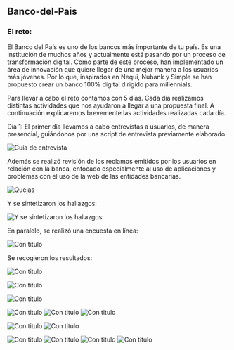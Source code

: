 ## Banco-del-Pais
### El reto: 
El Banco del País es uno de los bancos más importante de tu país. Es una institución de muchos años y actualmente está pasando por un proceso de transformación digital. Como parte de este proceso, han implementado un área de innovación que quiere llegar de una mejor manera a los usuarios más jóvenes. Por lo que, inspirados en Nequi, Nubank y Simple se han propuesto crear un banco 100% digital dirigido para millennials. 

Para llevar a cabo el reto contamos con 5 días. Cada día realizamos distintas actividades que nos ayudaron a llegar a una propuesta final. A continuación explicaremos brevemente las actividades realizadas cada día.

Día 1: El primer día llevamos a cabo entrevistas a usuarios, de manera presencial, guiándonos por una script de entrevista previamente elaborado.

![Guía de entrevista](http://i64.tinypic.com/28ixn9c.jpg "Guión")

Además se realizó revisión de los reclamos emitidos por los usuarios en relación con la banca, enfocado especialmente al uso de aplicaciones y problemas con el uso de la web de las entidades bancarias.

![Quejas](http://i65.tinypic.com/iwonio.jpg "Quejas")

Y se sintetizaron los hallazgos:

![Y se sintetizaron los hallazgos:](http://i63.tinypic.com/142hr9y.jpg "Info sintetizada")

En paralelo, se realizó una encuesta en línea:

![Con titulo](http://i66.tinypic.com/axlhy0.jpg "Entrevista en linea")

Se recogieron los resultados:



![Con titulo](http://i67.tinypic.com/5anrlf.jpg "Mapa de Afinidad")

![Con titulo](http://i68.tinypic.com/rhu88w.jpg "User Persona")

![Con titulo](http://i63.tinypic.com/of28u1.jpg "Guia de Entrevista")

![Con titulo](http://i63.tinypic.com/jfy9lj.jpg "Primer Sketch - 1")
![Con titulo](http://i68.tinypic.com/25tckjq.jpg "Primer Sketch - 2")
![Con titulo](http://i64.tinypic.com/2ah9ngk.jpg "Feedback - 1")


![Con titulo](http://i63.tinypic.com/2411bpz.jpg "Sketch Final")
![Con titulo](http://i65.tinypic.com/snf0hj.jpg "Feedback Fianl")

![Con titulo](http://i66.tinypic.com/2q2ilts.jpg "Entrevista - 1")
![Con titulo](http://i65.tinypic.com/2rg1h8l.jpg "Entrevista - 2")
![Con titulo](http://i68.tinypic.com/of36fd.jpg "Entrevista - 3")
![Con titulo](http://i68.tinypic.com/f40aop.jpg "Entrevista - 4")